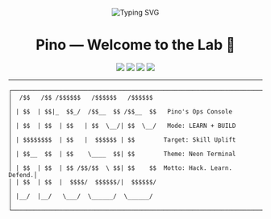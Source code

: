 <!-- PROFILE README — Hacker Terminal Theme -->

<p align="center">
  <img src="https://readme-typing-svg.demolab.com?font=JetBrains+Mono&weight=800&size=28&pause=800&center=true&vCenter=true&width=800&lines=%24+whoami+%E2%86%92+Pino;Cybersecurity+Learner+%7C+IT+Technician+in+Training;Ethical+Hacking+%7C+Malware+Simulation;Building+skills+every+single+day..." alt="Typing SVG" />
</p>

<h1 align="center">Pino — Welcome to the Lab 🧪</h1>

<p align="center">
  <img src="https://img.shields.io/badge/Focus-Cybersecurity-00ff7f?logo=ghost&logoColor=000" />
  <img src="https://img.shields.io/badge/Status-Learning-00ff7f" />
  <img src="https://img.shields.io/badge/OS-Kali%20Linux-00ff7f?logo=kalilinux&logoColor=000" />
  <img src="https://img.shields.io/badge/From-Jamaica-00ff7f" />
</p>

---

```text
┌──────────────────────────────────────────────────────────────────────┐
│  /$$   /$$ /$$$$$$   /$$$$$$   /$$$$$$                              │
│ | $$  | $$|_  $$_/  /$$__  $$ /$$__  $$   Pino's Ops Console        │
│ | $$  | $$  | $$   | $$  \__/| $$  \__/   Mode: LEARN + BUILD       │
│ | $$$$$$$$  | $$   |  $$$$$$ | $$        Target: Skill Uplift       │
│ | $$__  $$  | $$    \____  $$| $$        Theme: Neon Terminal       │
│ | $$  | $$  | $$ /$$/$$  \ $$| $$    $$  Motto: Hack. Learn. Defend.│
│ | $$  | $$  |  $$$$/  $$$$$$/|  $$$$$$/                             │
│ |__/  |__/   \___/  \______/  \______/                              │
└──────────────────────────────────────────────────────────────────────┘

